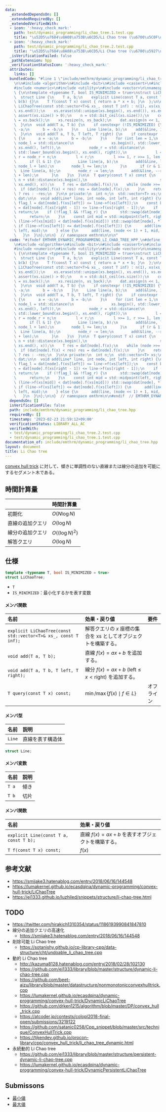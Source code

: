```yaml
---
data:
  _extendedDependsOn: []
  _extendedRequiredBy: []
  _extendedVerifiedWith:
  - icon: ':heavy_check_mark:'
    path: test/dynamic_programming/li_chao_tree.1.test.cpp
    title: "\u52D5\u7684\u8A08\u753B\u6CD5/Li Chao tree (\u6700\u5C0F\u5024)"
  - icon: ':heavy_check_mark:'
    path: test/dynamic_programming/li_chao_tree.2.test.cpp
    title: "\u52D5\u7684\u8A08\u753B\u6CD5/Li Chao tree (\u6700\u5927\u5024)"
  _isVerificationFailed: false
  _pathExtension: hpp
  _verificationStatusIcon: ':heavy_check_mark:'
  attributes:
    links: []
  bundledCode: "#line 1 \"include/emthrm/dynamic_programming/li_chao_tree.hpp\"\n\n\
    \n\n#include <algorithm>\n#include <bit>\n#include <cassert>\n#include <iterator>\n\
    #include <numeric>\n#include <utility>\n#include <vector>\n\nnamespace emthrm\
    \ {\n\ntemplate <typename T, bool IS_MINIMIZED = true>\nstruct LiChaoTree {\n\
    \  struct Line {\n    T a, b;\n    explicit Line(const T a, const T b) : a(a),\
    \ b(b) {}\n    T f(const T x) const { return a * x + b; }\n  };\n\n  explicit\
    \ LiChaoTree(const std::vector<T>& xs_, const T inf) : n(1), xs(xs_) {\n    std::sort(xs.begin(),\
    \ xs.end());\n    xs.erase(std::unique(xs.begin(), xs.end()), xs.end());\n   \
    \ assert(xs.size() > 0);\n    n = std::bit_ceil(xs.size());\n    const T xs_back\
    \ = xs.back();\n    xs.resize(n, xs_back);\n    dat.assign(n << 1, Line(0, inf));\n\
    \  }\n\n  void add(T a, T b) {\n    if constexpr (!IS_MINIMIZED) {\n      a =\
    \ -a;\n      b = -b;\n    }\n    Line line(a, b);\n    add(&line, 1, 0, n);\n\
    \  }\n\n  void add(T a, T b, T left, T right) {\n    if constexpr (!IS_MINIMIZED)\
    \ {\n      a = -a;\n      b = -b;\n    }\n    for (int len = 1,\n            \
    \ node_l = std::distance(\n                 xs.begin(), std::lower_bound(xs.begin(),\
    \ xs.end(), left)),\n             node_r = std::distance(\n                 xs.begin(),\
    \ std::lower_bound(xs.begin(), xs.end(), right)),\n             l = node_l + n,\
    \ r = node_r + n;\n         l < r;\n         l >>= 1, r >>= 1, len <<= 1) {\n\
    \      if (l & 1) {\n        Line line(a, b);\n        add(&line, l++, node_l,\
    \ node_l + len);\n        node_l += len;\n      }\n      if (r & 1) {\n      \
    \  Line line(a, b);\n        node_r -= len;\n        add(&line, --r, node_r, node_r\
    \ + len);\n      }\n    }\n  }\n\n  T query(const T x) const {\n    int node =\
    \ n + std::distance(xs.begin(),\n                                 std::lower_bound(xs.begin(),\
    \ xs.end(), x));\n    T res = dat[node].f(x);\n    while (node >>= 1) {\n    \
    \  if (dat[node].f(x) < res) res = dat[node].f(x);\n    }\n    return IS_MINIMIZED\
    \ ? res : -res;\n  }\n\n private:\n  int n;\n  std::vector<T> xs;\n  std::vector<Line>\
    \ dat;\n\n  void add(Line* line, int node, int left, int right) {\n    const bool\
    \ flag_l = dat[node].f(xs[left]) <= line->f(xs[left]);\n    const bool flag_r\
    \ = dat[node].f(xs[right - 1]) <= line->f(xs[right - 1]);\n    if (flag_l && flag_r)\
    \ return;\n    if (!flag_l && !flag_r) {\n      std::swap(dat[node], *line);\n\
    \      return;\n    }\n    const int mid = std::midpoint(left, right);\n    if\
    \ (line->f(xs[mid]) < dat[node].f(xs[mid])) std::swap(dat[node], *line);\n   \
    \ if (line->f(xs[left]) <= dat[node].f(xs[left])) {\n      add(line, node << 1,\
    \ left, mid);\n    } else {\n      add(line, (node << 1) + 1, mid, right);\n \
    \   }\n  }\n};\n\n}  // namespace emthrm\n\n\n"
  code: "#ifndef EMTHRM_DYNAMIC_PROGRAMMING_LI_CHAO_TREE_HPP_\n#define EMTHRM_DYNAMIC_PROGRAMMING_LI_CHAO_TREE_HPP_\n\
    \n#include <algorithm>\n#include <bit>\n#include <cassert>\n#include <iterator>\n\
    #include <numeric>\n#include <utility>\n#include <vector>\n\nnamespace emthrm\
    \ {\n\ntemplate <typename T, bool IS_MINIMIZED = true>\nstruct LiChaoTree {\n\
    \  struct Line {\n    T a, b;\n    explicit Line(const T a, const T b) : a(a),\
    \ b(b) {}\n    T f(const T x) const { return a * x + b; }\n  };\n\n  explicit\
    \ LiChaoTree(const std::vector<T>& xs_, const T inf) : n(1), xs(xs_) {\n    std::sort(xs.begin(),\
    \ xs.end());\n    xs.erase(std::unique(xs.begin(), xs.end()), xs.end());\n   \
    \ assert(xs.size() > 0);\n    n = std::bit_ceil(xs.size());\n    const T xs_back\
    \ = xs.back();\n    xs.resize(n, xs_back);\n    dat.assign(n << 1, Line(0, inf));\n\
    \  }\n\n  void add(T a, T b) {\n    if constexpr (!IS_MINIMIZED) {\n      a =\
    \ -a;\n      b = -b;\n    }\n    Line line(a, b);\n    add(&line, 1, 0, n);\n\
    \  }\n\n  void add(T a, T b, T left, T right) {\n    if constexpr (!IS_MINIMIZED)\
    \ {\n      a = -a;\n      b = -b;\n    }\n    for (int len = 1,\n            \
    \ node_l = std::distance(\n                 xs.begin(), std::lower_bound(xs.begin(),\
    \ xs.end(), left)),\n             node_r = std::distance(\n                 xs.begin(),\
    \ std::lower_bound(xs.begin(), xs.end(), right)),\n             l = node_l + n,\
    \ r = node_r + n;\n         l < r;\n         l >>= 1, r >>= 1, len <<= 1) {\n\
    \      if (l & 1) {\n        Line line(a, b);\n        add(&line, l++, node_l,\
    \ node_l + len);\n        node_l += len;\n      }\n      if (r & 1) {\n      \
    \  Line line(a, b);\n        node_r -= len;\n        add(&line, --r, node_r, node_r\
    \ + len);\n      }\n    }\n  }\n\n  T query(const T x) const {\n    int node =\
    \ n + std::distance(xs.begin(),\n                                 std::lower_bound(xs.begin(),\
    \ xs.end(), x));\n    T res = dat[node].f(x);\n    while (node >>= 1) {\n    \
    \  if (dat[node].f(x) < res) res = dat[node].f(x);\n    }\n    return IS_MINIMIZED\
    \ ? res : -res;\n  }\n\n private:\n  int n;\n  std::vector<T> xs;\n  std::vector<Line>\
    \ dat;\n\n  void add(Line* line, int node, int left, int right) {\n    const bool\
    \ flag_l = dat[node].f(xs[left]) <= line->f(xs[left]);\n    const bool flag_r\
    \ = dat[node].f(xs[right - 1]) <= line->f(xs[right - 1]);\n    if (flag_l && flag_r)\
    \ return;\n    if (!flag_l && !flag_r) {\n      std::swap(dat[node], *line);\n\
    \      return;\n    }\n    const int mid = std::midpoint(left, right);\n    if\
    \ (line->f(xs[mid]) < dat[node].f(xs[mid])) std::swap(dat[node], *line);\n   \
    \ if (line->f(xs[left]) <= dat[node].f(xs[left])) {\n      add(line, node << 1,\
    \ left, mid);\n    } else {\n      add(line, (node << 1) + 1, mid, right);\n \
    \   }\n  }\n};\n\n}  // namespace emthrm\n\n#endif  // EMTHRM_DYNAMIC_PROGRAMMING_LI_CHAO_TREE_HPP_\n"
  dependsOn: []
  isVerificationFile: false
  path: include/emthrm/dynamic_programming/li_chao_tree.hpp
  requiredBy: []
  timestamp: '2023-02-23 21:59:12+09:00'
  verificationStatus: LIBRARY_ALL_AC
  verifiedWith:
  - test/dynamic_programming/li_chao_tree.2.test.cpp
  - test/dynamic_programming/li_chao_tree.1.test.cpp
documentation_of: include/emthrm/dynamic_programming/li_chao_tree.hpp
layout: document
title: Li Chao tree
---
```


[convex hull trick](cht.md) に対して、傾きに単調性のない直線または線分の追加を可能にするセグメント木である。


## 時間計算量

||時間計算量|
|:--|:--|
|初期化|$O(N \log{N})$|
|直線の追加クエリ|$O(\log{N})$|
|線分の追加クエリ|$O((\log{N})^2)$|
|解答クエリ|$O(\log{N})$|


## 仕様

```cpp
template <typename T, bool IS_MINIMIZED = true>
struct LiChaoTree;
```

- `T`
- `IS_MINIMIZED`：最小化するかを表す変数

#### メンバ関数

|名前|効果・戻り値|要件|
|:--|:--|:--|
|`explicit LiChaoTree(const std::vector<T>& xs_, const T inf);`|解答クエリの $x$ 座標の集合を $\mathrm{xs}$ としてオブジェクトを構築する。||
|`void add(T a, T b);`|直線 $f(x) = ax + b$ を追加する。||
|`void add(T a, T b, T left, T right);`|線分 $f(x) = ax + b$ ($\mathrm{left} \leq x < \mathrm{right}$) を追加する。||
|`T query(const T x) const;`|$\min \text{/} \max \lbrace f(x) \mid f \in L \rbrace$|オフライン|

#### メンバ型

|名前|説明|
|:--|:--|
|`Line`|直線を表す構造体|

```cpp
struct Line;
```

#### メンバ変数

|名前|説明|
|:--|:--|
|`T a`|傾き|
|`T b`|切片|

#### メンバ関数

|名前|効果・戻り値|
|:--|:--|
|`explicit Line(const T a, const T b);`|直線 $f(x) = ax + b$ を表すオブジェクトを構築する。|
|`T f(const T x) const;`|$f(x)$|


## 参考文献

- https://smijake3.hatenablog.com/entry/2018/06/16/144548
- https://lumakernel.github.io/ecasdqina/dynamic-programming/convex-hull-trick/LiChaoTree
- https://ei1333.github.io/luzhiled/snippets/structure/li-chao-tree.html


## TODO

- https://twitter.com/hirakich1310354/status/1186193990841847810
- 線分の追加クエリの高速化
  - https://smijake3.hatenablog.com/entry/2018/06/16/144548
- 削除可能 Li Chao tree
  - https://sotanishy.github.io/cp-library-cpp/data-structure/cht/undoable_li_chao_tree.cpp
- 動的 Li Chao tree
  - http://kazuma8128.hatenablog.com/entry/2018/02/28/102130
  - https://github.com/ei1333/library/blob/master/structure/dynamic-li-chao-tree.cpp
  - https://github.com/beet-aizu/library/blob/master/datastructure/nonmonotonicconvexhulltrick.cpp
  - https://lumakernel.github.io/ecasdqina/dynamic-programming/convex-hull-trick/DynamicLiChaoTree
  - https://github.com/drken1215/algorithm/blob/master/DP/convex_hull_trick.cpp
  - https://atcoder.jp/contests/colopl2018-final-open/submissions/3219122
  - https://github.com/satanic0258/Cpp_snippet/blob/master/src/technique/ConvexHullTrick.cpp
  - https://tjkendev.github.io/procon-library/cpp/convex_hull_trick/li_chao_tree_dynamic.html
- 永続動的 Li Chao tree
  - https://github.com/ei1333/library/blob/master/structure/persistent-dynamic-li-chao-tree.cpp
  - https://lumakernel.github.io/ecasdqina/dynamic-programming/convex-hull-trick/DynamicPersistentLiChaoTree


## Submissons

- [最小値](https://judge.yosupo.jp/submission/3848)
- [最大値](https://judge.yosupo.jp/submission/3849)
